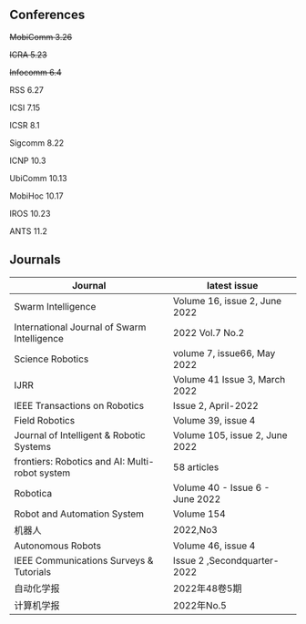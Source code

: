 ## Conferences
~~MobiComm	3.26~~

~~ICRA	5.23~~

~~Infocomm	6.4~~

RSS	6.27

ICSI	7.15

ICSR	8.1

Sigcomm	8.22

ICNP	10.3

UbiComm	10.13

MobiHoc	10.17

IROS	10.23

ANTS 11.2

## Journals
| Journal | latest issue |
| ------- | ------------ |
| Swarm Intelligence | Volume 16, issue 2, June 2022 |
| International Journal of Swarm Intelligence | 2022 Vol.7 No.2 |
| Science Robotics | volume 7, issue66, May 2022 |
| IJRR | Volume 41 Issue 3, March 2022 |
| IEEE Transactions on Robotics | Issue 2, April-2022 |
| Field Robotics | Volume 39, issue 4 |
| Journal of Intelligent & Robotic Systems | Volume 105, issue 2, June 2022 |
| frontiers: Robotics and AI: Multi-robot system | 58 articles |
| Robotica | Volume 40 - Issue 6 - June 2022 |
| Robot and Automation System | Volume 154 |
| 机器人 | 2022,No3 |
| Autonomous Robots | Volume 46, issue 4 |
| IEEE Communications Surveys & Tutorials | Issue 2 ,Secondquarter-2022 |
| 自动化学报 | 2022年48卷5期 |
| 计算机学报 | 2022年No.5 |


